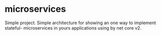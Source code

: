 # microservices


Simple project. Simple architecture for showing an one way to implement stateful- microservices in yours applications using by net core v2.
